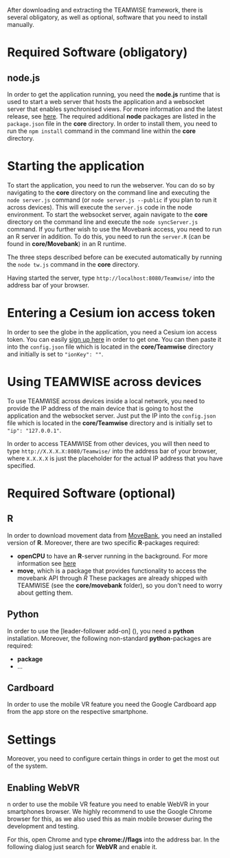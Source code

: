 After downloading and extracting the TEAMWISE framework, there is several obligatory, as well as optional, software that you need to install manually.

# Required Software (obligatory)
## node.js
In order to get the application running, you need the **node.js** runtime that is used to start a web server that hosts the application and a websocket server that enables synchronised views. For more information and the latest release, see [here](https://nodejs.org/).
The required additional **node** packages are listed in the `package.json` file in the **core** directory. In order to install them, you need to run the `npm install` command in the command line within the **core** directory.

# Starting the application

To start the application, you need to run the webserver. You can do so by navigating to the **core** directory on the command line and executing the `node server.js` command (or `node server.js --public` if you plan to run it across devices). This will execute the `server.js` code in the node environment. To start the websocket server, again navigate to the **core** directory on the command line and execute the `node syncServer.js` command. If you further wish to use the Movebank access, you need to run an R server in addition. To do this, you need to run the `server.R` (can be found in **core/Movebank**) in an R runtime.

The three steps described before can be executed automatically by running the `node tw.js` command in the **core** directory.

Having started the server, type `http://localhost:8080/Teamwise/` into the address bar of your browser.

# Entering a Cesium ion access token

In order to see the globe in the application, you need a Cesium ion access token. You can easily [sign up here](https://cesium.com/ion/signup?gs=true) in order to get one. You can then paste it into the `config.json` file which is located in the **core/Teamwise** directory and initially is set to `"ionKey": ""`.

# Using TEAMWISE across devices

To use TEAMWISE across devices inside a local network, you need to provide the IP address of the main device that is going to host the application and the websocket server. Just put the IP into the `config.json` file which is located in the **core/Teamwise** directory and is initially set to `"ip": "127.0.0.1"`.

In order to access TEAMWISE from other devices, you will then need to type `http://X.X.X.X:8080/Teamwise/` into the address bar of your browser, where `X.X.X.X` is just the placeholder for the actual IP address that you have specified.

# Required Software (optional)

## R
In order to download movement data from [MoveBank](https://www.movebank.org/), you need an installed version of **R**. Moreover, there are two specific **R**-packages required:
* **openCPU** to have an **R**-server running in the background. For more information see [here]()
* **move**, which is a package that provides functionality to access the movebank API through *R*
These packages are already shipped with TEAMWISE (see the **core/movebank** folder), so you don't need to worry about getting them.

## Python
In order to use the [leader-follower add-on] (), you need a **python** installation. Moreover, the following non-standard **python**-packages are required:
* **package**
* ...

## Cardboard
In order to use the mobile VR feature you need the Google Cardboard app from the app store on the respective smartphone.

# Settings
Moreover, you need to configure certain things in order to get the most out of the system.
## Enabling WebVR
n order to use the mobile VR feature you need to enable WebVR in your smartphones browser. We highly recommend to use the Google Chrome browser for this, as we also used this as main mobile browser during the development and testing.

For this, open Chrome and type **chrome://flags** into the address bar. In the following dialog just search for **WebVR** and enable it.


